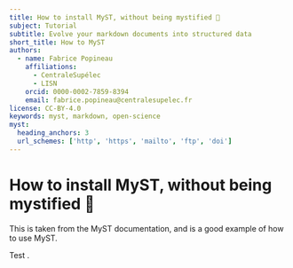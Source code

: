 ```yaml
---
title: How to install MyST, without being mystified 🧙
subject: Tutorial
subtitle: Evolve your markdown documents into structured data
short_title: How to MyST
authors:
  - name: Fabrice Popineau
    affiliations:
      - CentraleSupélec
      - LISN
    orcid: 0000-0002-7859-8394
    email: fabrice.popineau@centralesupelec.fr
license: CC-BY-4.0
keywords: myst, markdown, open-science
myst:
  heading_anchors: 3
  url_schemes: ['http', 'https', 'mailto', 'ftp', 'doi']
---
```

# How to install MyST, without being mystified 🧙

This is taken from the MyST documentation, and is a good example of how to use MyST.

Test [](../book/part1/chapter1.md#links).